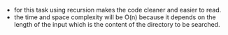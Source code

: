 - for this task using recursion makes the code cleaner and easier to read.
- the time and space complexity will be O(n) because it depends on the length of the input which is the content of the directory to be searched.